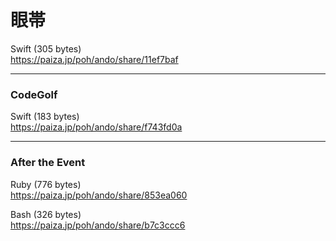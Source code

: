眼帯
====
  
  
Swift (305 bytes)  
https://paiza.jp/poh/ando/share/11ef7baf  

  
-----
### CodeGolf
  
  
Swift (183 bytes)  
https://paiza.jp/poh/ando/share/f743fd0a  
  
  
  
-----
### After the Event
  
  
Ruby (776 bytes)  
https://paiza.jp/poh/ando/share/853ea060  
  
Bash (326 bytes)  
https://paiza.jp/poh/ando/share/b7c3ccc6  
